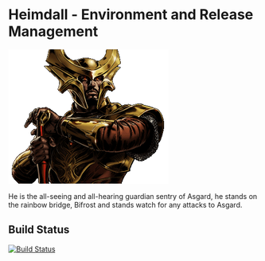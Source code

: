 # Heimdall - Environment and Release Management

![Heimdall](./web-app/images/heimdall-icon-large.png)


He is the all-seeing and all-hearing guardian sentry of Asgard, he stands on the rainbow bridge, Bifrost and stands watch for any attacks to Asgard.

## Build Status

[![Build Status](https://travis-ci.org/willis7/Heimdall.svg?branch=master)](https://travis-ci.org/willis7/Heimdall)
